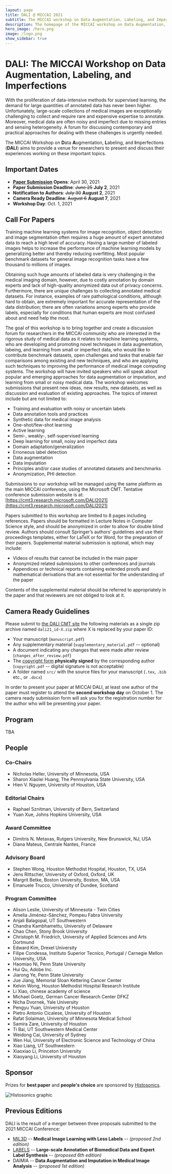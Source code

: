 ```yaml
---
layout: page
title: DALI @ MICCAI 2021
subtitle: The MICCAI workshop on Data Augmentation, Labeling, and Imperfections
description: The homepage of the MICCAI workshop on Data Augmentation, Labeling, and Imperfections
hero_image: /hero.png
image: /logo.png
show_sidebar: true
---
```


# DALI: The MICCAI Workshop on Data Augmentation, Labeling, and Imperfections

With the proliferation of data-intensive methods for supervised learning, the demand for large quantities of annotated data has never been higher. Unfortunately, large-scale collections of medical images are exceptionally challenging to collect and require rare and expensive expertise to annotate. Moreover, medical data are often noisy and imperfect due to missing entries and sensing heterogeneity. A forum for discussing contemporary and practical approaches for dealing with these challenges is urgently needed.

The MICCAI Workshop on **D**ata **A**ugmentation, **L**abeling, and **I**mperfections (**DALI**) aims to provide a venue for researchers to present and discuss their experiences working on these important topics.

## Important Dates

- **[Paper Submission](https://cmt3.research.microsoft.com/DALI2021) Opens**: April 30, 2021
- **Paper Submission Deadline**: ~~June 25~~ **July 2**, 2021
- **Notification to Authors**: ~~July 30~~ **August 2**, 2021
- **Camera Ready Deadline**: ~~August 6~~ **August 7**, 2021
- **Workshop Day**: Oct. 1, 2021

## Call For Papers

Training machine learning systems for image recognition, object detection and image segmentation often requires a huge amount of expert annotated data to reach a high level of accuracy. Having a large number of labeled images helps to increase the performance of machine learning models by generalizing better and thereby reducing overfitting. Most popular benchmark datasets for general image recognition tasks have a few thousand to millions of images.

Obtaining such huge amounts of labeled data is very challenging in the medical imaging domain, however, due to costly annotation by domain experts and lack of high-quality anonymized data out of privacy concerns. Furthermore, there are unique challenges to collecting annotated medical datasets. For instance, examples of rare pathological conditions, although hard to obtain, are extremely important for accurate representation of the data distribution; there are often variations among experts who provide labels, especially for conditions that human experts are most confused about and need help the most.

The goal of this workshop is to bring together and create a discussion forum for researchers in the MICCAI community who are interested in the rigorous study of medical data as it relates to machine learning systems, who are developing and promoting novel techniques in data augmentation, labeing, and learning from small or imperfect data, who would like to contribute benchmark datasets, open challenges and tasks that enable fair comparisons among existing and new techniques, and who are applying such techniques to improving the performance of medical image computing systems. The workshop will have invited speakers who will speak about popular and emerging approaches for data augmentation or imputation, and learning from small or noisy medical data. The workshop welcomes submissions that present new ideas, new results, new datasets, as well as discussion and evaluation of existing approaches. The topics of interest include but are not limited to:

- Training and evaluation with noisy or uncertain labels
- Data annotation tools and practices
- Synthetic data for medical image analysis
- One-shot/few-shot learning
- Active learning
- Semi-, weakly-, self-supervised learning
- Deep learning for small, noisy and imperfect data
- Domain adaptation/generalization
- Erroneous label detection
- Data augmentation
- Data imputation
- Principles and/or case studies of annotated datasets and benchmarks
- Anonymization, PHI detection

Submissions to our workshop will be managed using the same platform as the main MICCAI conference, using the Microsoft CMT. Tentative conference submission website is at: [https://cmt3.research.microsoft.com/DALI2021](https://cmt3.research.microsoft.com/DALI2021)

Papers submitted to this workshop are limited to 8 pages including references. Papers should be formatted in Lecture Notes in Computer Science style, and should be anonymized in order to allow for double blind review. Authors should consult Springer’s authors’ guidelines and use their proceedings templates, either for LaTeX or for Word, for the preparation of their papers. Supplemental material submission is optional, which may include:

- Videos of results that cannot be included in the main paper
- Anonymized related submissions to other conferences and journals
- Appendices or technical reports containing extended proofs and mathematical derivations that are not essential for the understanding of the paper

Contents of the supplemental material should be referred to appropriately in the paper and that reviewers are not obliged to look at it.

## Camera Ready Guidelines

Please submit to [the DALI CMT site](https://cmt3.research.microsoft.com/DALI2021) the following materials as a single zip archive named `dali21_id-X.zip` where X is replaced by your paper ID:

- Your manuscript (`manuscript.pdf`)
- Any supplementary material (`supplementary_material.pdf` -- optional)
- A document indicating any changes that were made after review (`changes_after_review.pdf`)
- The [copyright form](TODO) **physically signed** by the corresponding author (`copyright.pdf` -- digital signature is not acceptable)
- A folder named `src/` with the source files for your manuscript (`.tex`, `.bib` etc., or `.docx`)

In order to present your paper at MICCAI DALI, at least one author of the paper must register to attend the **second workshop day** on October 1. The camera ready submission form will ask you for the registration number for the author who will be presenting your paper.

## Program

TBA

## People

### Co-Chairs

- Nicholas Heller, University of Minnesota, USA
- Sharon Xiaolei Huang, The Pennsylvania State University, USA
- Hien V. Nguyen, University of Houston, USA

### Editorial Chairs

- Raphael Sznitman, University of Bern, Switzerland
- Yuan Xue, Johns Hopkins University, USA

### Award Committee

- Dimitris N. Metaxas, Rutgers University, New Brunswick, NJ, USA
- Diana Mateus, Centrale Nantes, France

### Advisory Board

- Stephen Wong, Houston Methodist Hospital, Houston, TX, USA
- Jens Rittscher, University of Oxford, Oxford, UK
- Margrit Betke, Boston University, Boston, MA, USA
- Emanuele Trucco, University of Dundee, Scotland

### Program Committee

- Alison Leslie, University of Minnesota - Twin Cities
- Amelia Jiménez-Sánchez, Pompeu Fabra University
- Anjali Balagopal, UT Southwestern
- Chandra Kambhamettu, University of Delaware
- Chao Chen, Stony Brook University
- Christoph M. Friedrich, University of Applied Sciences and Arts Dortmund
- Edward Kim, Drexel University
- Filipe Condessa, Instituto Superior Tecnico, Portugal / Carnegie Mellon University, USA
- Haomiao Ni, Penn State University
- Hui Qu, Adobe Inc.
- Jiarong Ye, Penn State University
- Jue Jiang, Memorial Sloan Kettering Cancer Center
- Kelvin Wong, Houston Methodist Hospital Research Institute
- Li Xiao, chinese academy of science
- Michael Goetz, German Cancer Research Center DFKZ
- Nicha Dvornek, Yale University
- Pengyu Yuan, University of Houston
- Pietro Antonio Cicalese, University of Houston
- Rafat Solaiman, University of Minnesota Medical School
- Samira Zare, University of Houston
- Ti Bai, UT Southwestern Medical Center
- Weidong Cai, University of Sydney
- Wen Hui, University of Electronic Science and Technology of China
- Xiao Liang, UT Southwestern
- Xiaoxiao Li, Princeton University
- Xiaoyang Li, University of Houston

## Sponsor

Prizes for **best paper** and **people's choice** are sponsored by [Histosonics](https://histosonics.com/).

![Histosonics graphic](https://histosonics.com/wp-content/uploads/2020/03/histosonics_ogimage.jpg)

## Previous Editions

DALI is the result of a merger between three proposals submitted to the 2021 MICCAI Conference:

- [MIL3D](https://www.hvnguyen.com/lesslabelsimperfectdataml2020) -- **Medical Image Learning with Less Labels** -- *(proposed 2nd edition)*
- [LABELS](https://www.miccailabels.org/) -- **Large-scale Annotation of Biomedical Data and Expert Label Synthesis** -- *(proposed 6th edition)*
- DAIMIA -- **Data Augmentation and Imputation in Medical Image Analysis** -- *(proposed 1st edition)*
